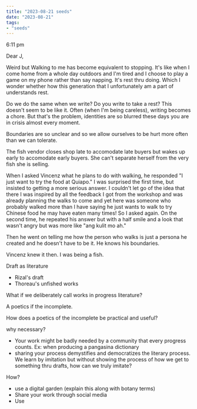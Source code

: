 ```yaml
---
title: "2023-08-21 seeds"
date: "2023-08-21"
tags:
- "seeds"
---
```


6:11 pm

Dear J,

Weird but Walking to me has become equivalent to stopping. It's like when I come home from a whole day outdoors and I'm tired and I choose to play a game on my phone rather than say napping. It's rest thru doing. Which I wonder whether how this generation that I unfortunately am a part of understands rest.

Do we do the same when we write? Do you write to take a rest? This doesn't seem to be like it. Often (when I'm being careless), writing becomes a chore. But that's the problem, identities are so blurred these days you are in crisis almost every moment.

Boundaries are so unclear and so we allow ourselves to be hurt more often than we can tolerate.

The fish vendor closes shop late to accomodate late buyers but wakes up early to accomodate early buyers. She can't separate herself from the very fish she is selling.

When I asked Vincenz what he plans to do with walking, he responded "I just want to try the food at Quiapo." I was surprised the first time, but insisted to getting a more serious answer. I couldn't let go of the idea that there I was inspired by all the feedback I got from the workshop and was already planning the walks to come and yet here was someone who probably walked more than I have saying he just wants to walk to try Chinese food he may have eaten many times! So I asked again. On the second time, he repeated his answer but with a half smile and a look that wasn't angry but was more like "ang kulit mo ah."

Then he went on telling me how the person who walks is just a persona he created and he doesn't have to be it. He knows his boundaries.

Vincenz knew it then. I was being a fish.

Draft as literature

- Rizal's draft
- Thoreau's unfished works

What if we deliberately call works in progress literature?

A poetics if the incomplete.

How does a poetics of the incomplete be practical and useful?

why necessary?
- Your work might be badly needed by a community that every progress counts. Ex: when producing a pangasina dictionary
- sharing your process demystifies and democratizes the literary process. We learn by imitation but without showing the process of how we get to something thru drafts, how can we truly imitate?

How?
- use a digital garden (explain this along with botany terms)
- Share your work through social media
- Use 